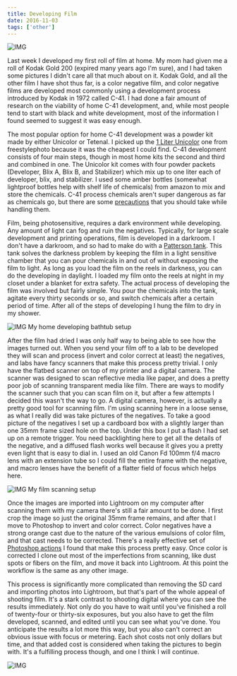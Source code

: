 ```yaml
---
title: Developing Film
date: 2016-11-03
tags: ['other']
---
```


![IMG](/images/posts/analog_sign.jpg)

Last week I developed my first roll of film at home. My mom had given me a roll of Kodak Gold 200 (expired many years ago I'm sure), and I had taken some pictures I didn't care all that much about on it. Kodak Gold, and all the other film I have shot thus far, is a color negative film, and color negative films are developed most commonly using a development process introduced by Kodak in 1972 called C-41. I had done a fair amount of research on the viability of home C-41 development, and, while most people tend to start with black and white development, most of the information I found seemed to suggest it was easy enough. 

The most popular option for home C-41 development was a powder kit made by either Unicolor or Tetenal. I picked up the [1 Liter Unicolor](http://www.freestylephoto.biz/10123-Unicolor-Powder-C-41-Film-Negative-Processing-Kit-1-Liter) one from freestylephoto because it was the cheapest I could find. C-41 development consists of four main steps, though in most home kits the second and third and combined in one. The Unicolor kit comes with four powder packets (Developer, Blix A, Blix B, and Stabilizer) which mix up to one liter each of developer, blix, and stabilizer. I used some amber bottles (somewhat lightproof bottles help with shelf life of chemicals) from amazon to mix and store the chemicals. C-41 process chemicals aren't super dangerous as far as chemicals go, but there are some [precautions](http://www.freestylephoto.biz/static/pdf/msds/unicolor/Unicolor_-_C41_-_MSDS.pdf) that you should take while handling them. 

Film, being photosensitive, requires a dark environment while developing. Any amount of light can fog and ruin the negatives. Typically, for large scale development and printing operations, film is developed in a darkroom. I don't have a darkroom, and so had to make do with a [Patterson tank](https://www.amazon.com/Paterson-Universal-tank-reels-115/dp/B0000BZMIH?tag=hz0d-20). This tank solves the darkness problem by keeping the film in a light sensitive chamber that you can pour chemicals in and out of without exposing the film to light. As long as you load the film on the reels in darkness, you can do the developing in daylight. I loaded my film onto the reels at night in my closet under a blanket for extra safety. The actual process of developing the film was involved but fairly simple. You pour the chemicals into the tank, agitate every thirty seconds or so, and switch chemicals after a certain period of time. After all of the steps of developing I hung the film to dry in my shower. 

![IMG](/images/posts/bathtub_setup.jpg)
My home developing bathtub setup 

After the film had dried I was only half way to being able to see how the images turned out. When you send your film off to a lab to be developed they will scan and process (invert and color correct at least) the negatives, and labs have fancy scanners that make this process pretty trivial. I only have the flatbed scanner on top of my printer and a digital camera. The scanner was designed to scan reflective media like paper, and does a pretty poor job of scanning transparent media like film. There are ways to modify the scanner such that you can scan film on it, but after a few attempts I decided this wasn't the way to go. A digital camera, however,  is actually a pretty good tool for scanning film. I'm using scanning here in a loose sense, as what I really did was take pictures of the negatives. To take a good picture of the negatives I set up a cardboard box with a slightly larger than one 35mm frame sized hole on the top. Under this box I put a flash I had set up on a remote trigger. You need backlighting here to get all the details of the negative, and a diffused flash works well because it gives you a pretty even light that is easy to dial in. I used an old Canon Fd 100mm f/4 macro lens with an extension tube so I could fill the entire frame with the negative, and macro lenses have the benefit of a flatter field of focus which helps here. 

![IMG](/images/posts/scanning_setup.jpg)
My film scanning setup 

Once the images are imported into Lightroom on my computer after scanning them with my camera there's still a fair amount to be done. I first crop the image so just the original 35mm frame remains, and after that I move to Photoshop to invert and color correct. Color negatives have a strong orange cast due to the nature of the various emulsions of color film, and that cast needs to be corrected. There's a really effective set of [Photoshop actions](https://www.iamthejeff.com/post/32/the-best-way-to-color-correct-c-41-negative-film-scans) I found that make this process pretty easy. Once color is corrected I clone out most of the imperfections from scanning, like dust spots or fibers on the film, and move it back into Lightroom. At this point the workflow is the same as any other image.

This process is significantly more complicated than removing the SD card and importing photos into Lightroom, but that's part of the whole appeal of shooting film. It's a stark contrast to shooting digital where you can see the results immediately. Not only do you have to wait until you've finished a roll of twenty-four or thirty-six exposures, but you also have to get the film developed, scanned, and edited until you can see what you've done. You anticipate the results a lot more this way, but you also can't correct an obvious issue with focus or metering. Each shot costs not only dollars but time, and that added cost is considered when taking the pictures to begin with. It's a fulfilling process though, and one I think I will continue. 

![IMG](/images/posts/analog_barn.jpg)